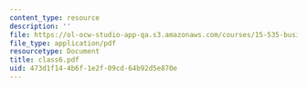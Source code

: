```yaml
---
content_type: resource
description: ''
file: https://ol-ocw-studio-app-qa.s3.amazonaws.com/courses/15-535-business-analysis-using-financial-statements-spring-2003/473d1f144b6f1e2f09cd64b92d5e870e_class6.pdf
file_type: application/pdf
resourcetype: Document
title: class6.pdf
uid: 473d1f14-4b6f-1e2f-09cd-64b92d5e870e
---
```

